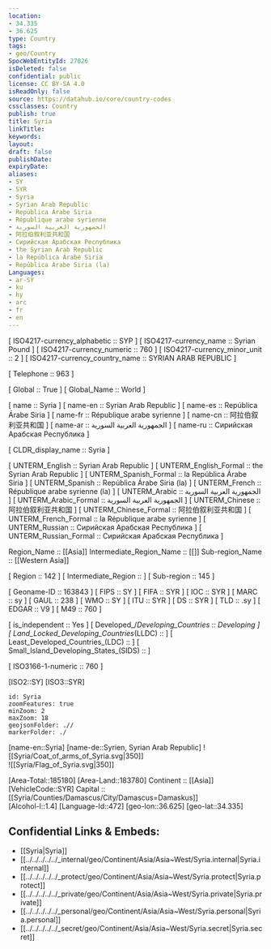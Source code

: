 ```yaml
---
location:
- 34.335
- 36.625
type: Country
tags:
- geo/Country
SpocWebEntityId: 27026
isDeleted: false
confidential: public
license: CC BY-SA 4.0
isReadOnly: false
source: https://datahub.io/core/country-codes
cssclasses: Country
publish: true
title: Syria
linkTitle: 
keywords: 
layout: 
draft: false
publishDate: 
expiryDate: 
aliases:
- SY
- SYR
- Syria
- Syrian Arab Republic
- República Árabe Siria
- République arabe syrienne
- الجمهورية العربية السورية
- 阿拉伯叙利亚共和国
- Сирийская Арабская Республика
- the Syrian Arab Republic
- la República Árabe Siria
- República Árabe Siria (la)
Languages:
- ar-SY
- ku
- hy
- arc
- fr
- en
---
```



[	ISO4217-currency_alphabetic	 :: SYP ] 
[	ISO4217-currency_name	 :: Syrian Pound ] 
[	ISO4217-currency_numeric	 :: 760 ] 
[	ISO4217-currency_minor_unit	 :: 2 ] 
[	ISO4217-currency_country_name	 :: SYRIAN ARAB REPUBLIC ] 

[	Telephone	 :: 963 ] 

[	Global	 :: True ] 
[	Global_Name	 :: World ] 

[	name	 :: Syria ] 
[	name-en	 :: Syrian Arab Republic ] 
[	name-es	 :: República Árabe Siria ] 
[	name-fr	 :: République arabe syrienne ] 
[	name-cn	 :: 阿拉伯叙利亚共和国 ] 
[	name-ar	 :: الجمهورية العربية السورية ] 
[	name-ru	 :: Сирийская Арабская Республика ] 

[	CLDR_display_name	 :: Syria ] 

[	UNTERM_English	 :: Syrian Arab Republic ] 
[	UNTERM_English_Formal	 :: the Syrian Arab Republic ] 
[	UNTERM_Spanish_Formal	 :: la República Árabe Siria ] 
[	UNTERM_Spanish	 :: República Árabe Siria (la) ] 
[	UNTERM_French	 :: République arabe syrienne (la) ] 
[	UNTERM_Arabic	 :: الجمهورية العربية السورية ] 
[	UNTERM_Arabic_Formal	 :: الجمهورية العربية السورية ] 
[	UNTERM_Chinese	 :: 阿拉伯叙利亚共和国 ] 
[	UNTERM_Chinese_Formal	 :: 阿拉伯叙利亚共和国 ] 
[	UNTERM_French_Formal	 :: la République arabe syrienne ] 
[	UNTERM_Russian	 :: Сирийская Арабская Республика ] 
[	UNTERM_Russian_Formal	 :: Сирийская Арабская Республика ] 

Region_Name ::  [[Asia]] 
Intermediate_Region_Name ::  [[]] 
Sub-region_Name ::  [[Western Asia]] 

[	Region	 :: 142 ] 
[	Intermediate_Region	 ::  ] 
[	Sub-region	 :: 145 ] 

[	Geoname-ID	 :: 163843 ] 
[	FIPS	 :: SY ] 
[	FIFA	 :: SYR ] 
[	IOC	 :: SYR ] 
[	MARC	 :: sy ] 
[	GAUL	 :: 238 ] 
[	WMO	 :: SY ] 
[	ITU	 :: SYR ] 
[	DS	 :: SYR ] 
[	TLD	 :: .sy ] 
[	EDGAR	 :: V9 ] 
[	M49	 :: 760 ] 

[	is_independent	 :: Yes ] 
[	Developed_/_Developing_Countries	 :: Developing ] 
[	Land_Locked_Developing_Countries_(LLDC)	 ::  ] 
[	Least_Developed_Countries_(LDC)	 ::  ] 
[	Small_Island_Developing_States_(SIDS)	 ::  ] 

[	ISO3166-1-numeric	 :: 760 ] 



[ISO2::SY] 
[ISO3::SYR] 
```leaflet
id: Syria
zoomFeatures: true 
minZoom: 2 
maxZoom: 18
geojsonFolder: .// 
markerFolder: ./
```

[name-en::Syria] 
[name-de::Syrien, Syrian Arab Republic] 
![[Syria/Coat_of_arms_of_Syria.svg|350]]  
![[Syria/Flag_of_Syria.svg|350]]  

[Area-Total::185180] 
[Area-Land::183780] 
Continent :: [[Asia]]  
[VehicleCode::SYR] 
Capital :: [[Syria/Counties/Damascus/City/Damascus=Damaskus]]  
[Alcohol-l::1.4] 
[Language-Id::472] 
[geo-lon::36.625] 
[geo-lat::34.335] 



## Confidential Links & Embeds: 
- [[Syria|Syria]]  
- [[../../../../../_internal/geo/Continent/Asia/Asia~West/Syria.internal|Syria.internal]]  
- [[../../../../../_protect/geo/Continent/Asia/Asia~West/Syria.protect|Syria.protect]] 
- [[../../../../../_private/geo/Continent/Asia/Asia~West/Syria.private|Syria.private]] 
- [[../../../../../_personal/geo/Continent/Asia/Asia~West/Syria.personal|Syria.personal]] 
- [[../../../../../_secret/geo/Continent/Asia/Asia~West/Syria.secret|Syria.secret]] 
